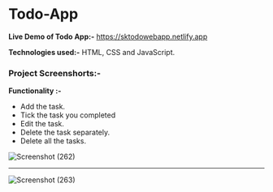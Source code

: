 # Todo-App

<b>Live Demo of Todo App:-</b> https://sktodowebapp.netlify.app
<br>

<b>Technologies used:-</b> HTML, CSS and JavaScript. 
<br>

<h3>Project Screenshorts:-</h3> 

<b>Functionality :- </b> <br>

<ul>
  <li>Add the task.</li>
  <li>Tick the task you completed</li>
  <li>Edit the task.</li>
  <li>Delete the task separately.</li>
  <li>Delete all the tasks.</li>
</ul> 

![Screenshot (262)](https://user-images.githubusercontent.com/72254047/217033238-c8ae3e88-3a9f-48b9-89c2-c1c5decea280.png)

<hr>

![Screenshot (263)](https://user-images.githubusercontent.com/72254047/217031437-b09fc265-58c0-4260-8457-5b282af2e17e.png)
